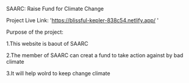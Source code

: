 SAARC: Raise Fund for Climate Change

Project Live Link: 'https://blissful-kepler-838c54.netlify.app/
'

Purpose of the project:

1.This website is baout of SAARC

2.The member of SAARC can creat a fund to take action against by bad climate

3.It will help wolrd to keep change climate
